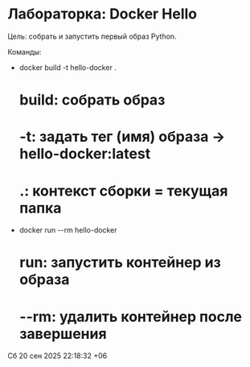 # Лабораторка: Docker Hello
Цель: собрать и запустить первый образ Python.

Команды:
- docker build -t hello-docker .
  # build: собрать образ
  # -t: задать тег (имя) образа -> hello-docker:latest
  # .: контекст сборки = текущая папка

- docker run --rm hello-docker
  # run: запустить контейнер из образа
  # --rm: удалить контейнер после завершения
Сб 20 сен 2025 22:18:32 +06
